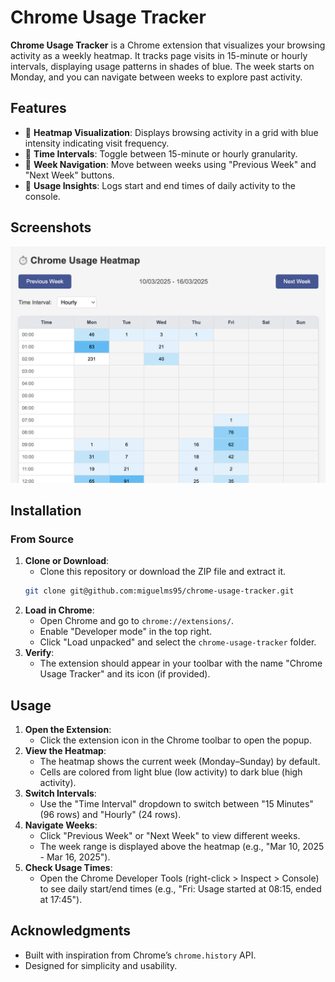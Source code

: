 # Chrome Usage Tracker

**Chrome Usage Tracker** is a Chrome extension that visualizes your browsing activity as a weekly heatmap. It tracks page visits in 15-minute or hourly intervals, displaying usage patterns in shades of blue. The week starts on Monday, and you can navigate between weeks to explore past activity.

## Features

- 🔰 **Heatmap Visualization**: Displays browsing activity in a grid with blue intensity indicating visit frequency.
- 🔰 **Time Intervals**: Toggle between 15-minute or hourly granularity.
- 🔰 **Week Navigation**: Move between weeks using "Previous Week" and "Next Week" buttons.
- 🔰 **Usage Insights**: Logs start and end times of daily activity to the console.

## Screenshots

![](./docs/screenshot-chrome-tracker.png)

## Installation

### From Source
1. **Clone or Download**:
    - Clone this repository or download the ZIP file and extract it.
   ```bash
   git clone git@github.com:miguelms95/chrome-usage-tracker.git
   ```
2. **Load in Chrome**:
    - Open Chrome and go to `chrome://extensions/`.
    - Enable "Developer mode" in the top right.
    - Click "Load unpacked" and select the `chrome-usage-tracker` folder.
3. **Verify**:
    - The extension should appear in your toolbar with the name "Chrome Usage Tracker" and its icon (if provided).

## Usage
1. **Open the Extension**:
    - Click the extension icon in the Chrome toolbar to open the popup.
2. **View the Heatmap**:
    - The heatmap shows the current week (Monday–Sunday) by default.
    - Cells are colored from light blue (low activity) to dark blue (high activity).
3. **Switch Intervals**:
    - Use the "Time Interval" dropdown to switch between "15 Minutes" (96 rows) and "Hourly" (24 rows).
4. **Navigate Weeks**:
    - Click "Previous Week" or "Next Week" to view different weeks.
    - The week range is displayed above the heatmap (e.g., "Mar 10, 2025 - Mar 16, 2025").
5. **Check Usage Times**:
    - Open the Chrome Developer Tools (right-click > Inspect > Console) to see daily start/end times (e.g., "Fri: Usage started at 08:15, ended at 17:45").

## Acknowledgments
- Built with inspiration from Chrome’s `chrome.history` API.
- Designed for simplicity and usability.
